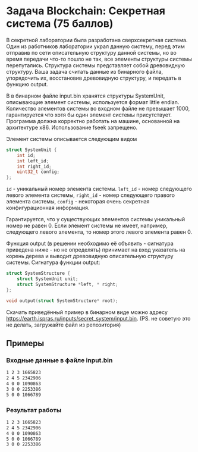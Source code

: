 # Задача Blockchain: Секретная система (75 баллов)

В секретной лаборатории была разработана сверхсекретная система. Один из работников лаборатории украл данную систему, перед этим отправив по сети описательную структуру данной системы, но во время передачи что-то пошло не так, все элементы структуры системы перепутались. Структура системы представляет собой древовидную структуру. Ваша задача считать данные из бинарного файла, упорядочить их, восстановив древовидную структуру, и передать в функцию output.

В в бинарном файле input.bin хранятся структуры SystemUnit, описывающие элемент системы, используется формат little endian. Количество элементов системы во входном файле не превышает 1000, гарантируется что хотя бы один элемент системы присутствует. Программа должна корректно работать на машине, основанной на архитектуре х86. Использование fseek запрещено.

Элемент системы описывается следующим видом

```C
struct SystemUnit {
    int id;
    int left_id;
    int right_id;
    uint32_t config;
};
```

`id` - уникальный номер элемента системы. `left_id` - номер следующего левого элемента системы, `right_id` - номер следующего правого элемента системы, `config` - некоторая очень секретная конфигурационная информация.

Гарантируется, что у существующих элементов системы уникальный номер не равен 0. Если элемент системы не имеет, например, следующего левого элемента, то номер этого левого элемента равен 0.

Функция output (в решении необходимо её объявить - сигнатура приведена ниже - но не определять) принимает на вход указатель на корень дерева и выводит древовидную описательную структуру системы. Сигнатура функции output:

```C
struct SystemStructure {
    struct SystemUnit unit;
    struct SystemStructure *left, * right;
};

void output(struct SystemStructure* root);
```
Скачать приведённый пример в бинарном виде можно адресу https://earth.ispras.ru/inputs/secret_system/input.bin. (PS. не советую это не делать, загружайте файл из репозитория)

## Примеры

### Входные данные в файле input.bin
```sh
1 2 3 1665823
2 4 5 2342906
4 0 0 1090863
3 0 0 2253386
5 0 0 1066789
```

### Результат работы
```sh
1 2 3 1665823
2 4 5 2342906
4 0 0 1090863
5 0 0 1066789
3 0 0 2253386
```